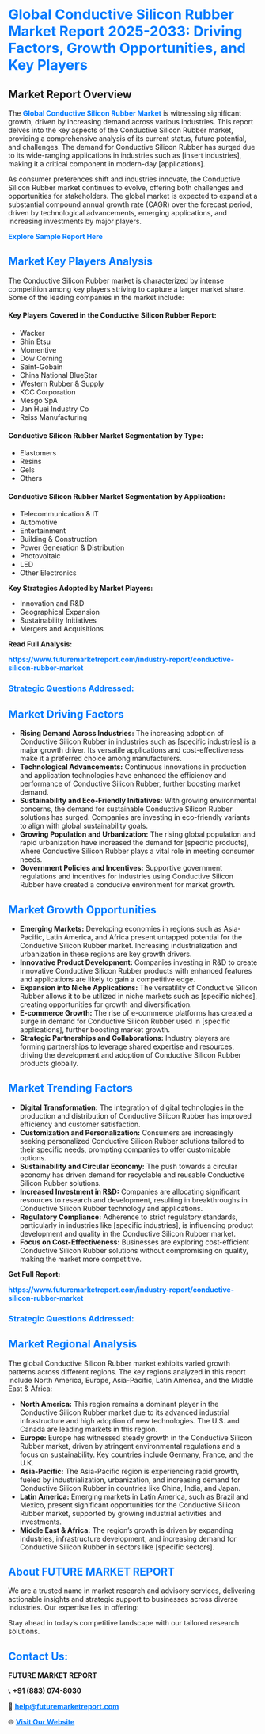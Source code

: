 <h1 style="color: #007BFF;">Global Conductive Silicon Rubber Market Report 2025-2033: Driving Factors, Growth Opportunities, and Key Players</h1>

<section id="overview">
<h2>Market Report Overview</h2>
<p>The <a href="https://www.futuremarketreport.com/industry-report/conductive-silicon-rubber-market" style="color: #007BFF; text-decoration: none;"><strong>Global Conductive Silicon Rubber Market</strong></a> is witnessing significant growth, driven by increasing demand across various industries. This report delves into the key aspects of the Conductive Silicon Rubber market, providing a comprehensive analysis of its current status, future potential, and challenges. The demand for Conductive Silicon Rubber has surged due to its wide-ranging applications in industries such as [insert industries], making it a critical component in modern-day [applications].</p>
<p>As consumer preferences shift and industries innovate, the Conductive Silicon Rubber market continues to evolve, offering both challenges and opportunities for stakeholders. The global market is expected to expand at a substantial compound annual growth rate (CAGR) over the forecast period, driven by technological advancements, emerging applications, and increasing investments by major players.</p>
</section>

<section id="overview">
<p><a href="https://www.futuremarketreport.com/request-sample/reportId=43422" style="color: #007BFF; text-decoration: none;"><strong>Explore Sample Report Here</strong></a></p>
</section>

<section id="key-players">
<h2 style="color: #007BFF;">Market Key Players Analysis</h2>
<p>The Conductive Silicon Rubber market is characterized by intense competition among key players striving to capture a larger market share. Some of the leading companies in the market include:</p>
<h4>Key Players Covered in the Conductive Silicon Rubber Report:</h4>
<ul><li>Wacker</li><li>Shin Etsu</li><li>Momentive</li><li>Dow Corning</li><li>Saint-Gobain</li><li>China National BlueStar</li><li>Western Rubber &amp; Supply</li><li>KCC Corporation</li><li>Mesgo SpA</li><li>Jan Huei Industry Co</li><li>Reiss Manufacturing</li></ul>
<h4>Conductive Silicon Rubber Market Segmentation by Type:</h4>
<ul><li>Elastomers</li><li>Resins</li><li>Gels</li><li>Others</li></ul>

<h4>Conductive Silicon Rubber Market Segmentation by Application:</h4>
<ul><li>Telecommunication &amp; IT</li><li>Automotive</li><li>Entertainment</li><li>Building &amp; Construction</li><li>Power Generation &amp; Distribution</li><li>Photovoltaic</li><li>LED</li><li>Other Electronics</li></ul>
<p><strong>Key Strategies Adopted by Market Players:</strong></p>
<ul>
<li>Innovation and R&D</li>
<li>Geographical Expansion</li>
<li>Sustainability Initiatives</li>
<li>Mergers and Acquisitions</li>
</ul>
</section>

<section>
<p><strong>Read Full Analysis: </strong></p><a href="https://www.futuremarketreport.com/industry-report/conductive-silicon-rubber-market" style="color: #007BFF; text-decoration: none;"><strong>https://www.futuremarketreport.com/industry-report/conductive-silicon-rubber-market</strong></a>
<h3 style="color: #007BFF;">Strategic Questions Addressed:</h3>
</section>

<section id="driving-factors">
<h2 style="color: #007BFF;">Market Driving Factors</h2>
<ul>
<li><strong>Rising Demand Across Industries:</strong> The increasing adoption of Conductive Silicon Rubber in industries such as [specific industries] is a major growth driver. Its versatile applications and cost-effectiveness make it a preferred choice among manufacturers.</li>
<li><strong>Technological Advancements:</strong> Continuous innovations in production and application technologies have enhanced the efficiency and performance of Conductive Silicon Rubber, further boosting market demand.</li>
<li><strong>Sustainability and Eco-Friendly Initiatives:</strong> With growing environmental concerns, the demand for sustainable Conductive Silicon Rubber solutions has surged. Companies are investing in eco-friendly variants to align with global sustainability goals.</li>
<li><strong>Growing Population and Urbanization:</strong> The rising global population and rapid urbanization have increased the demand for [specific products], where Conductive Silicon Rubber plays a vital role in meeting consumer needs.</li>
<li><strong>Government Policies and Incentives:</strong> Supportive government regulations and incentives for industries using Conductive Silicon Rubber have created a conducive environment for market growth.</li>
</ul>
</section>

<section id="growth-opportunities">
<h2 style="color: #007BFF;">Market Growth Opportunities</h2>
<ul>
<li><strong>Emerging Markets:</strong> Developing economies in regions such as Asia-Pacific, Latin America, and Africa present untapped potential for the Conductive Silicon Rubber market. Increasing industrialization and urbanization in these regions are key growth drivers.</li>
<li><strong>Innovative Product Development:</strong> Companies investing in R&D to create innovative Conductive Silicon Rubber products with enhanced features and applications are likely to gain a competitive edge.</li>
<li><strong>Expansion into Niche Applications:</strong> The versatility of Conductive Silicon Rubber allows it to be utilized in niche markets such as [specific niches], creating opportunities for growth and diversification.</li>
<li><strong>E-commerce Growth:</strong> The rise of e-commerce platforms has created a surge in demand for Conductive Silicon Rubber used in [specific applications], further boosting market growth.</li>
<li><strong>Strategic Partnerships and Collaborations:</strong> Industry players are forming partnerships to leverage shared expertise and resources, driving the development and adoption of Conductive Silicon Rubber products globally.</li>
</ul>
</section>

<section id="trending-factors">
<h2 style="color: #007BFF;">Market Trending Factors</h2>
<ul>
<li><strong>Digital Transformation:</strong> The integration of digital technologies in the production and distribution of Conductive Silicon Rubber has improved efficiency and customer satisfaction.</li>
<li><strong>Customization and Personalization:</strong> Consumers are increasingly seeking personalized Conductive Silicon Rubber solutions tailored to their specific needs, prompting companies to offer customizable options.</li>
<li><strong>Sustainability and Circular Economy:</strong> The push towards a circular economy has driven demand for recyclable and reusable Conductive Silicon Rubber solutions.</li>
<li><strong>Increased Investment in R&D:</strong> Companies are allocating significant resources to research and development, resulting in breakthroughs in Conductive Silicon Rubber technology and applications.</li>
<li><strong>Regulatory Compliance:</strong> Adherence to strict regulatory standards, particularly in industries like [specific industries], is influencing product development and quality in the Conductive Silicon Rubber market.</li>
<li><strong>Focus on Cost-Effectiveness:</strong> Businesses are exploring cost-efficient Conductive Silicon Rubber solutions without compromising on quality, making the market more competitive.</li>
</ul>
</section>

<section>
<p><strong>Get Full Report: </strong></p><a href="https://www.futuremarketreport.com/industry-report/conductive-silicon-rubber-market" style="color: #007BFF; text-decoration: none;"><strong>https://www.futuremarketreport.com/industry-report/conductive-silicon-rubber-market</strong></a>
<h3 style="color: #007BFF;">Strategic Questions Addressed:</h3>
</section>


<section id="regional-analysis">
<h2 style="color: #007BFF;">Market Regional Analysis</h2>
<p>The global Conductive Silicon Rubber market exhibits varied growth patterns across different regions. The key regions analyzed in this report include North America, Europe, Asia-Pacific, Latin America, and the Middle East & Africa:</p>
<ul>
<li><strong>North America:</strong> This region remains a dominant player in the Conductive Silicon Rubber market due to its advanced industrial infrastructure and high adoption of new technologies. The U.S. and Canada are leading markets in this region.</li>
<li><strong>Europe:</strong> Europe has witnessed steady growth in the Conductive Silicon Rubber market, driven by stringent environmental regulations and a focus on sustainability. Key countries include Germany, France, and the U.K.</li>
<li><strong>Asia-Pacific:</strong> The Asia-Pacific region is experiencing rapid growth, fueled by industrialization, urbanization, and increasing demand for Conductive Silicon Rubber in countries like China, India, and Japan.</li>
<li><strong>Latin America:</strong> Emerging markets in Latin America, such as Brazil and Mexico, present significant opportunities for the Conductive Silicon Rubber market, supported by growing industrial activities and investments.</li>
<li><strong>Middle East & Africa:</strong> The region’s growth is driven by expanding industries, infrastructure development, and increasing demand for Conductive Silicon Rubber in sectors like [specific sectors].</li>
</ul>
</section>

<footer>
<h2 style="color: #007BFF;">About FUTURE MARKET REPORT</h2>
<p>We are a trusted name in market research and advisory services, delivering actionable insights and strategic support to businesses across diverse industries. Our expertise lies in offering:</p>

<p>Stay ahead in today’s competitive landscape with our tailored research solutions.</p>

<h2 style="color: #007BFF;">Contact Us:</h2>
<p><strong>FUTURE MARKET REPORT</strong></p>
<p>📞 <strong>+91 (883) 074-8030</strong></p>
<p>📧 <strong><a href="mailto:help@futuremarketreport.com" style="color: #007BFF;">help@futuremarketreport.com</a></strong></p>
<p>🌐 <strong><a href="https://www.futuremarketreport.com/" style="color: #007BFF;">Visit Our Website</a></strong></p>
</footer>